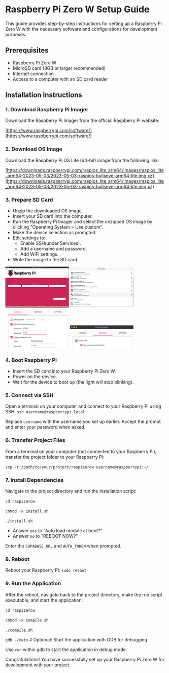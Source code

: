 # Raspberry Pi Zero W Setup Guide

This guide provides step-by-step instructions for setting up a Raspberry Pi Zero W with the necessary software and configurations for development purposes.

## Prerequisites

- Raspberry Pi Zero W
- MicroSD card (8GB or larger recommended)
- Internet connection
- Access to a computer with an SD card reader

## Installation Instructions

### 1. Download Raspberry Pi Imager

Download the Raspberry Pi Imager from the official Raspberry Pi website:

[https://www.raspberrypi.com/software/](https://www.raspberrypi.com/software/)

### 2. Download OS Image

Download the Raspberry Pi OS Lite (64-bit) image from the following link:

[https://downloads.raspberrypi.com/raspios_lite_arm64/images/raspios_lite_arm64-2023-05-03/2023-05-03-raspios-bullseye-arm64-lite.img.xz](https://downloads.raspberrypi.com/raspios_lite_arm64/images/raspios_lite_arm64-2023-05-03/2023-05-03-raspios-bullseye-arm64-lite.img.xz)

### 3. Prepare SD Card

- Unzip the downloaded OS image.
- Insert your SD card into the computer.
- Run the Raspberry Pi Imager and select the unzipped OS image by clicking "Operating System > Use custom".
- Make the device selection as prompted.
- Edit settings to:
  - Enable SSH(under Services).
  - Add a username and password.
  - Add WiFi settings.
- Write the image to the SD card.

<img src="readmeAssets/imagerMenu.png" width="200" alt="Home">
<img src="readmeAssets/osSelect.png" width="200" alt="Home">

<img src="readmeAssets/enableSettings.png" width="200" alt="Home">
<img src="readmeAssets/enableSSH.png" width="200" alt="Home">

### 4. Boot Raspberry Pi

- Insert the SD card into your Raspberry Pi Zero W.
- Power on the device.
- Wait for the device to boot up (the light will stop blinking).

### 5. Connect via SSH

Open a terminal on your computer and connect to your Raspberry Pi using SSH:
```ssh username@raspberrypi.local```

Replace `username` with the username you set up earlier. Accept the prompt and enter your password when asked.

### 6. Transfer Project Files

From a terminal on your computer (not connected to your
Raspberry Pi), transfer the project folder to your Raspberry Pi:

```scp -r /path/to/your/project/raspizerow username@raspberrypi:~/```

### 7. Install Dependencies

Navigate to the project directory and run the installation script:

```cd raspizerow```

```chmod +x install.sh```

```./install.sh```

- Answer `yes` to "Auto load module at boot?"
- Answer `no` to "REBOOT NOW?"

Enter the `SUPABASE_URL` and `AUTH_TOKEN` when prompted.

### 8. Reboot

Reboot your Raspberry Pi:
```sudo reboot```

### 9. Run the Application

After the reboot, navigate back to the project directory, make the run script executable, and start the application:

```cd raspizerow```

```chmod +x compile.sh```

```./compile.sh```

```gdb ./main``` # Optional: Start the application with GDB for debugging

Use `run` within gdb to start the application in debug mode.

Congratulations! You have successfully set up your Raspberry Pi Zero W for development with your project.